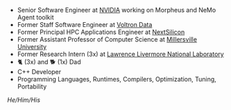 - Senior Software Engineer at [NVIDIA](https://nvidia.com) working on Morpheus and NeMo Agent toolkit
- Former Staff Software Engineer at [Voltron Data](https://voltrondata.com)
- Former Principal HPC Applications Engineer at [NextSilicon](https://nextsilicon.com)
- Former Assistant Professor of Computer Science at [Millersville University](https://www.millersville.edu)
- Former Research Intern (3x) at [Lawrence Livermore National Laboratory](https://llnl.gov)
- 🐈 (3x) and 🐕 (1x) Dad
- C++ Developer
- Programming Languages, Runtimes, Compilers, Optimization, Tuning, Portability

<em>He/Him/His</em>
